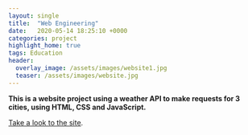 ```yaml
---
layout: single
title:  "Web Engineering"
date:   2020-05-14 18:25:10 +0000
categories: project
highlight_home: true
tags: Education
header:
  overlay_image: /assets/images/website1.jpg
  teaser: /assets/images/website.jpg
---
```



 __This is a website project using a weather API to make requests for 3 cities, using HTML, CSS and JavaScript.__


[Take a look to the site][take-a-look].

[take-a-look]: https://carlosdgerez.github.io/weatherSite/

